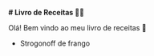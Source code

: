 **# Livro de Receitas :man_cook:**



Olá! Bem vindo ao meu livro de receitas :wave:

- Strogonoff de frango